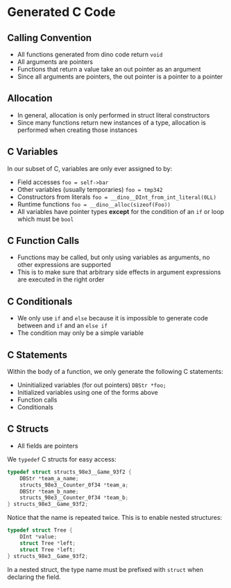 # Generated C Code

## Calling Convention

* All functions generated from dino code return `void`
* All arguments are pointers
* Functions that return a value take an out pointer as an argument
* Since all arguments are pointers, the out pointer is a pointer to a pointer

## Allocation

* In general, allocation is only performed in struct literal constructors
* Since many functions return new instances of a type, allocation is performed
  when creating those instances

## C Variables

In our subset of C, variables are only ever assigned to by:

* Field accesses `foo = self->bar`
* Other variables (usually temporaries) `foo = tmp342`
* Constructors from literals `foo = __dino__DInt_from_int_literal(0LL)`
* Runtime functions `foo = __dino__alloc(sizeof(Foo))`
* All variables have pointer types **except** for the condition of an `if` or
  loop which must be `bool`

## C Function Calls

* Functions may be called, but only using variables as arguments, no other
  expressions are supported
* This is to make sure that arbitrary side effects in argument expressions are
  executed in the right order

## C Conditionals

* We only use `if` and `else` because it is impossible to generate code between
  and `if` and an `else if`
* The condition may only be a simple variable

## C Statements

Within the body of a function, we only generate the following C statements:

* Uninitialized variables (for out pointers) `DBStr *foo;`
* Initialized variables using one of the forms above
* Function calls
* Conditionals

## C Structs

* All fields are pointers

We `typedef` C structs for easy access:

```c
typedef struct structs_98e3__Game_93f2 {
    DBStr *team_a_name;
    structs_98e3__Counter_0f34 *team_a;
    DBStr *team_b_name;
    structs_98e3__Counter_0f34 *team_b;
} structs_98e3__Game_93f2;
```

Notice that the name is repeated twice. This is to enable nested structures:

```c
typedef struct Tree {
    DInt *value;
    struct Tree *left;
    struct Tree *left;
} structs_98e3__Game_93f2;
```

In a nested struct, the type name must be prefixed with `struct` when declaring
the field.
